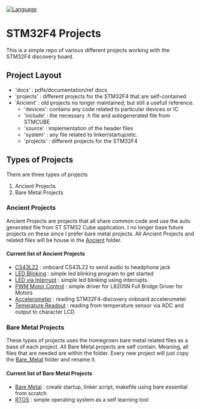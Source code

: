 [![Language](https://img.shields.io/badge/Language-C-blue.svg)](http://www.open-std.org/jtc1/sc22/wg14/)

# STM32F4 Projects
This is a simple repo of various different projects working with the STM32F4 discovery board.

## Project Layout
- 'docs' : pdfs/documentation/ref docs
- 'projects' : different projects for the STM32F4 that are self-contained
- 'Ancient' : old projects no longer maintained, but still a usefull reference.
  - 'devices': contains any code related to particular devices or IC
  - 'include' : the necessary .h file and autogenerated file from STMCUBE
  - 'source'   : implementation of the header files
  - 'system'   : any file related to linker/startup/etc.
  - 'projects' : different projects for the STM32F4

## Types of Projects
There are three types of projects
1. Ancient Projects
2. Bare Metal Projects

### Ancient Projects
Ancient Projects are projects that all share common code and use the auto
generated file from ST STM32 Cube application. I no longer base future projects
on these since I prefer bare metal projects. All Ancient Projects and related
files will be house in the [Ancient](Ancient) folder.

#### Current list of Ancient Projects
- [CS43L22](Ancient/projects/CS34L22) : onboard CS43L22 to send audio to headphone jack
- [LED Blinking](Ancient/projects/blinky) : simple led blinking program to get started
- [LED via Interrupt](Ancient/projects/blinky_interrupt) : simple led blinking using interrupts.
- [PWM Motor Control](Ancient/projects/motor_pwm) : simple driver for L6205N Full Bridge Driver for Motors
- [Accelerometer](Ancient/projects/spi) : reading STM32F4-discovery onboard accelerometer
- [Temerature Readout](Ancient/projects/temp_lcd) : reading from temperature sensor via ADC and output to character LCD

### Bare Metal Projects
These types of projects uses the homegrown bare metal related files as a base
of each project. All Bare Metal projects are self contain. Meaning, all files that
are needed are within the folder. Every new project will just copy the [Bare_Metal](projects/bare_metal) folder and rename it.

#### Current list of Bare Metal Projects
- [Bare Metal](projects/bare_metal) : create startup, linker script, makefile using bare essential from scratch
- [RTOS](projects/rtos) : simple operating system as a self learning tool
